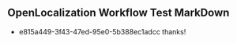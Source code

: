 ## OpenLocalization Workflow Test MarkDown

* e815a449-3f43-47ed-95e0-5b388ec1adcc 
thanks!



<!--HONumber=Jan16_HO2-->
